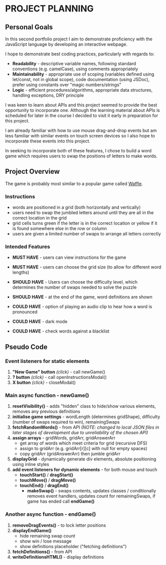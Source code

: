 # PROJECT PLANNING

## Personal Goals
In this second portfolio project I aim to demonstrate proficiency with the JavaScript language by developing an interactive webpage.

I hope to demonstrate best coding practices, particularly with regards to:
- **Readability** - descriptive variable names, following standard conventions (e.g. camelCase), using comments appropriately
- **Maintainability** - appropriate use of scoping (variables defined using let/const, not in global scope), code documentation (using JSDoc), prefer using constants over "magic numbers/strings"
- **Logic** - efficient procedures/algorithms, appropriate data structures, handling exceptions, DRY principle

I was keen to learn about APIs and this project seemed to provide the best opportunity to incorporate one. Although the learning material about APIs is scheduled for later in the course I decided to visit it early in preparation for this project.

I am already familiar with how to use mouse drag-and-drop events but am less familiar with similar events on touch screen devices so I also hope to incorporate these events into this project.

In seeking to incorporate both of these features, I chose to build a word game which requires users to swap the positions of letters to make words.

## Project Overview

The game is probably most similar to a popular game called [Waffle](https://wafflegame.net/daily).

### Instructions
- words are positioned in a grid (both horizontally and vertically)
- users need to swap the jumbled letters around until they are all in the correct location in the grid
- grid cells turns green if the letter is in the correct location or yellow if it is found somewhere else in the row or column
- users are given a limited number of swaps to arrange all letters correctly

### Intended Features

- **MUST HAVE** - users can view instructions for the game

- **MUST HAVE** - users can choose the grid size (to allow for different word lengths)

- **SHOULD HAVE** - Users can choose the difficulty level, which determines the number of swaps needed to solve the puzzle

- **SHOULD HAVE** - at the end of the game, word definitions are shown

- **COULD HAVE** - option of playing an audio clip to hear how a word is pronounced

- **COULD HAVE** - dark mode

- **COULD HAVE** - check words against a blacklist

## Pseudo Code
### Event listeners for static elements
1. **"New Game" button** *(click)* - call newGame()
2. **? button** *(click)* - call openInstructionsModal()
3. **X button** *(click)* - closeModal()

### Main async function - **newGame()**
1. **resetVisibility()** - adds "hidden" class to hide/show various elements, removes any previous definitions
2. **initialise game settings** - wordLength (determines gridShape), difficulty (number of swaps required to win), remainingSwaps
3. **fetchRandomWords()** - from API *(NOTE: changed to local JSON files in later stages of development due to unreliability of the chosen API)*
4. **assign arrays** - gridWords, gridArr, gridAnswerArr
    - get array of words which meet criteria for grid (recursive DFS)
    - assign to gridArr (e.g. gridArr[r][c] with null for empty spaces)
    - copy gridArr (gridAnswerArr) then jumble gridArr
5. **displayGrid** - dynamically generate div elements, absolute positioning using inline styles
6. **add event listeners for dynamic elements** - for both mouse and touch
    - **touchStart()** / **dragStart()**
    - **touchMove()** / **dragMove()**
    - **touchEnd()** / **dragEnd()**
        - **makeSwap()** - swaps contents, updates classes / conditionally removes event handlers, updates count for remainingSwaps, if game has ended call **endGame()**

### Another async function - **endGame()**
1. **removeDragEvents()** - to lock letter positions
2. **displayEndGame()**
    - hide remaining swap count
    - show win / lose message
    - show definitions placeholder ("fetching definitions")
2. **fetchDefinitions()** - from API
3. **writeDefinitionsHTML()** - display definitions